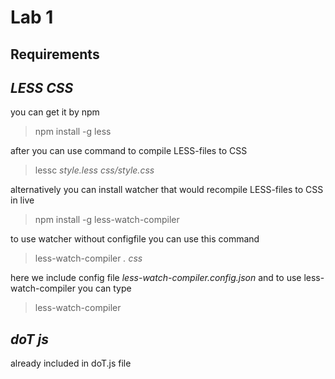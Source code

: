 # Lab 1
## Requirements
## **_LESS CSS_**  
you can get it by npm
> npm install -g less


after you can use command to compile LESS-files to CSS
> lessc *style.less* *css/style.css*


alternatively you can install watcher that would recompile LESS-files to CSS in live
> npm install -g less-watch-compiler 


to use watcher without configfile you can use this command
> less-watch-compiler *.* *css*


here we include config file *less-watch-compiler.config.json* and to use less-watch-compiler you can type
> less-watch-compiler

## **_doT js_**
already included in doT.js file